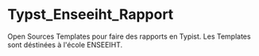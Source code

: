 # Typst_Enseeiht_Rapport
Open Sources Templates pour faire des rapports en Typist. Les Templates sont déstinées à l'école ENSEEIHT.
